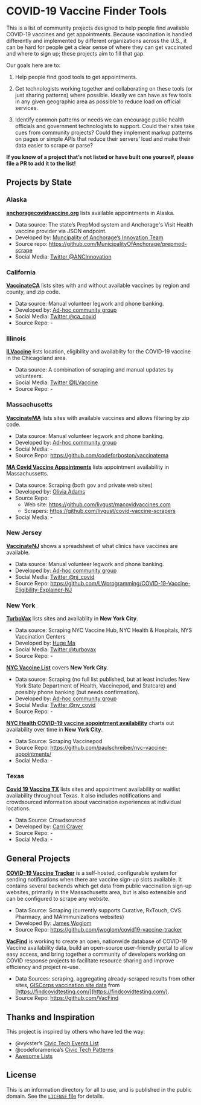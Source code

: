 # COVID-19 Vaccine Finder Tools

This is a list of community projects designed to help people find available COVID-19 vaccines and get appointments. Because vaccination is handled differently and implemented by different organizations across the U.S., it can be hard for people get a clear sense of where they can get vaccinated and where to sign up; these projects aim to fill that gap.

Our goals here are to:

1. Help people find good tools to get appointments.

2. Get technologists working together and collaborating on these tools (or just sharing patterns) where possible. Ideally we can have as few tools in any given geographic area as possible to reduce load on official services.

3. Identify common patterns or needs we can encourage public health officials and government technologists to support. Could their sites take cues from community projects? Could they implement markup patterns on pages or simple APIs that reduce their servers’ load and make their data easier to scrape or parse?

**If you know of a project that’s not listed or have built one yourself, please file a PR to add it to the list!**


## Projects by State

### Alaska

**[anchoragecovidvaccine.org](https://anchoragecovidvaccine.org/)** lists available appointments in Alaska.
- Data source: The state’s PrepMod system and Anchorage's Visit Health vaccine provider via JSON endpoint.
- Developed by: [Muncipality of Anchorage’s Innovation Team](https://medium.com/anchorage-i-team/about-us-574f8ac4d839)
- Source repo: https://github.com/MunicipalityOfAnchorage/prepmod-scrape
- Social Media: [Twitter @ANCInnovation](https://twitter.com/ANCInnovation)


### California

**[VaccinateCA](https://www.vaccinateca.com/)** lists sites with and without available vaccines by region and county, and zip code.
- Data source: Manual volunteer legwork and phone banking.
- Developed by: [Ad-hoc community group](https://www.vaccinateca.com/about-us)
- Social Media: [Twitter @ca_covid](https://twitter.com/ca_covid)
- Source Repo: -


### Illinois

**[ILVaccine](https://www.ilvaccine.org)** lists location, eligibility and availablity for the COVID-19 vaccine in the Chicagoland area.
- Data source: A combination of scraping and manual updates by volunteers.
- Social Media: [Twitter @ILVaccine](https://twitter.com/ILVaccine)
- Source Repo: -


### Massachusetts

**[VaccinateMA](https://vaccinatema.com/)** lists sites with available vaccines and allows filtering by zip code.
- Data source: Manual volunteer legwork and phone banking.
- Developed by: [Ad-hoc community group](https://vaccinatema.com/FAQ)
- Social Media: -
- Source Repo: https://github.com/codeforboston/vaccinatema

**[MA Covid Vaccine Appointments](https://www.macovidvaccines.com/)** lists appointment availability in Massachussetts.
- Data source: Scraping (both gov and private web sites)
- Developed by: [Olivia Adams](https://www.oliviaadams.dev/)
- Source Repo:
    - Web site: https://github.com/livgust/macovidvaccines.com
    - Scrapers: https://github.com/livgust/covid-vaccine-scrapers
- Social Media: -


### New Jersey
**[VaccinateNJ](https://vaccinatenj.com/)** shows a spreadsheet of what clinics have vaccines are available.
- Data source: Manual volunteer legwork and phone banking.
- Developed by: [Ad-hoc community group](https://vaccinatenj.com/FAQ)
- Social Media: [Twitter @nj_covid](https://twitter.com/nj_covid)
- Source Repo: https://github.com/LWprogramming/COVID-19-Vaccine-Eligibility-Explainer-NJ


### New York

**[TurboVax](https://www.turbovax.info/)** lists sites and availablity in **New York City**.
- Data source: Scraping NYC Vaccine Hub, NYC Health & Hospitals, NYS Vaccination Centers
- Developed by: [Huge Ma](https://hugema.com)
- Social Media: [Twitter @turbovax](https://twitter.com/turbovax)
- Source Repo: -

**[NYC Vaccine List](https://nycvaccinelist.com/)** covers **New York City**.
- Data source: Scraping (no full list published, but at least includes New York State Department of Health, Vaccinepod, and Statcare) and *possibly* phone banking (but needs confirmation).
- Developed by: [Ad-hoc community group](https://nycvaccinelist.com/about)
- Social Media: [Twitter @ny_covid](https://twitter.com/ny_covid)
- Source Repo: -

**[NYC Health COVID-19 vaccine appointment availability](https://paulschreiber.github.io/nyc-vaccine-appointments/)** charts out availability over time in **New York City**.
- Data Source: Scraping Vaccinepod
- Source Repo: https://github.com/paulschreiber/nyc-vaccine-appointments/
- Social Media: -


### Texas

**[Covid 19 Vaccine TX](https://www.covid19vaccinetx.com/)** lists sites and appointment availability or waitlist availability throughout Texas. It also includes notifications and crowdsourced information about vaccination experiences at individual locations.
- Data Source: Crowdsourced
- Developed by: [Carri Craver](https://github.com/carricraver)
- Source Repo: -
- Social Media: -


## General Projects

**[COVID-19 Vaccine Tracker](https://github.com/jwoglom/covid19-vaccine-tracker)** is a self-hosted, configurable system for sending notifications when there are vaccine sign-up slots available. It contains several backends which get data from public vaccination sign-up websites, primarily in the Massachusetts area, but is also extensible and can be configured to scrape any website.
- Data Source: Scraping (currently supports Curative, RxTouch, CVS Pharmacy, and MAImmunizations websites)
- Developed By: [James Woglom](https://github.com/jwoglom)
- Source Repo: https://github.com/jwoglom/covid19-vaccine-tracker

**[VacFind](https://vacfind.org)** is working to create an open, nationwide database of COVID-19 Vaccine availability data, build an open-source user-friendly portal to allow easy access, and bring together a community of developers working on COVID response projects to facilitate resource sharing and improve efficiency and project re-use.
- Data Sources: scraping, aggregating already-scraped results from other sites, [GISCorps vaccination site data](https://covid-19-giscorps.hub.arcgis.com/) from [https://findcovidtesting.com/](https://findcovidtesting.com/).
- Source Repo: https://github.com/VacFind


## Thanks and Inspiration

This project is inspired by others who have led the way:

- @vykster’s [Civic Tech Events List](https://github.com/compilerla/civic-tech-events)
- @codeforamerica’s [Civic Tech Patterns](https://github.com/codeforamerica/civic-tech-patterns)
- [Awesome Lists](https://github.com/topics/awesome-lists)


## License

This is an information directory for all to use, and is published in the public domain. See the [`LICENSE` file](./LICENSE) for details.
